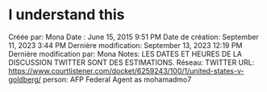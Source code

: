 # I understand this

Créée par: Mona
Date : June 15, 2015 9:51 PM
Date de création: September 11, 2023 3:44 PM
Dernière modification: September 13, 2023 12:19 PM
Dernière modification par: Mona
Notes: LES DATES ET HEURES DE LA DISCUSSION TWITTER SONT DES ESTIMATIONS.
Réseau: TWITTER
URL: https://www.courtlistener.com/docket/6259243/100/1/united-states-v-goldberg/
person: AFP Federal Agent as mohamadmo7